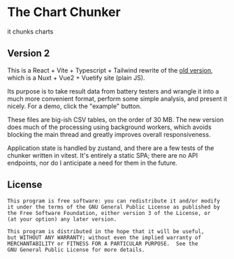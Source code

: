 # The Chart Chunker

it chunks charts

## Version 2

This is a React + Vite + Typescript + Tailwind rewrite of the [old version](https://github.com/rbuchberger/chart_chunker), which is a Nuxt + Vue2 + Vuetify site (plain JS).

Its purpose is to take result data from battery testers and wrangle it into a much more convenient format, perform some simple analysis, and present it nicely. For a demo, click the "example" button.

These files are big-ish CSV tables, on the order of 30 MB. The new version does much of the processing using background workers, which avoids blocking the main thread and greatly improves overall responsiveness.

Application state is handled by zustand, and there are a few tests of the chunker written in vitest. It's entirely a static SPA; there are no API endpoints, nor do I anticipate a need for them in the future.

## License

    This program is free software: you can redistribute it and/or modify
    it under the terms of the GNU General Public License as published by
    the Free Software Foundation, either version 3 of the License, or
    (at your option) any later version.

    This program is distributed in the hope that it will be useful,
    but WITHOUT ANY WARRANTY; without even the implied warranty of
    MERCHANTABILITY or FITNESS FOR A PARTICULAR PURPOSE.  See the
    GNU General Public License for more details.
